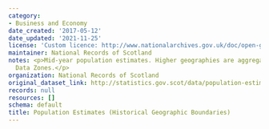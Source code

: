```yaml
---
category:
- Business and Economy
date_created: '2017-05-12'
date_updated: '2021-11-25'
license: 'Custom licence: http://www.nationalarchives.gov.uk/doc/open-government-licence/version/3/'
maintainer: National Records of Scotland
notes: <p>Mid-year population estimates. Higher geographies are aggregated from 2001
  Data Zones.</p>
organization: National Records of Scotland
original_dataset_link: http://statistics.gov.scot/data/population-estimates-historical-geographic-boundaries
records: null
resources: []
schema: default
title: Population Estimates (Historical Geographic Boundaries)
---
```

